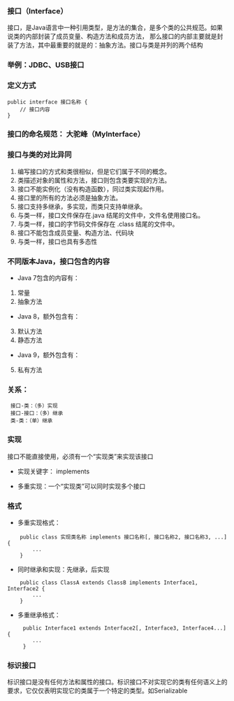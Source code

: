 ### 接口（Interface）
接口，是Java语言中一种引用类型，是方法的集合，是多个类的公共规范。如果说类的内部封装了成员变量、构造方法和成员方法，
那么接口的内部主要就是封装了方法，其中最重要的就是的：抽象方法。接口与类是并列的两个结构

### 举例：JDBC、USB接口

### 定义方式
    public interface 接口名称 {
        // 接口内容
    }

### 接口的命名规范： 大驼峰（MyInterface）

### 接口与类的对比异同
 1. 编写接口的方式和类很相似，但是它们属于不同的概念。
 2. 类描述对象的属性和方法，接口则包含类要实现的方法。
 3. 接口不能实例化（没有构造函数），同过类实现起作用。
 4. 接口里的所有的方法必须是抽象方法。
 5. 接口支持多继承，多实现，而类只支持单继承。
 6. 与类一样，接口文件保存在.java 结尾的文件中，文件名使用接口名。
 7. 与类一样，接口的字节码文件保存在 .class 结尾的文件中。
 8. 接口不能包含成员变量、构造方法、代码块
 9. 与类一样，接口也具有多态性
 
### 不同版本Java，接口包含的内容
- Java 7包含的内容有：
1. 常量
2. 抽象方法

- Java 8，额外包含有：
3. 默认方法
4. 静态方法
 
- Java 9，额外包含有：
5. 私有方法

### 关系：
     接口-类：（多）实现
     接口-接口：（多）继承
     类-类：（单）继承

### 实现
接口不能直接使用，必须有一个“实现类”来实现该接口

- 实现关键字： implements

- 多重实现：一个“实现类”可以同时实现多个接口

### 格式
- 多重实现格式：
```
    public class 实现类名称 implements 接口名称[, 接口名称2, 接口名称3, ...] {
        ...
    }
```
- 同时继承和实现：先继承，后实现    
```
    public class ClassA extends ClassB implements Interface1, Interface2 {
        ...
    }
```
- 多重继承格式：
```
     public Interface1 extends Interface2[, Interface3, Interface4...] {
        ...
     }
```

### 标识接口
标识接口是没有任何方法和属性的接口。标识接口不对实现它的类有任何语义上的要求，它仅仅表明实现它的类属于一个特定的类型。如Serializable
